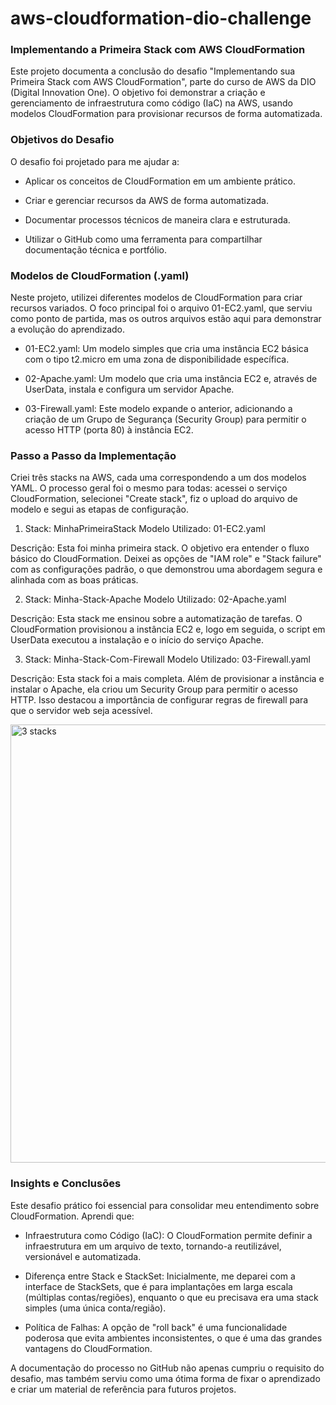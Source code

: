 # aws-cloudformation-dio-challenge
### Implementando a Primeira Stack com AWS CloudFormation
Este projeto documenta a conclusão do desafio "Implementando sua Primeira Stack com AWS CloudFormation", parte do curso de AWS da DIO (Digital Innovation One). O objetivo foi demonstrar a criação e gerenciamento de infraestrutura como código (IaC) na AWS, usando modelos CloudFormation para provisionar recursos de forma automatizada.

### Objetivos do Desafio
O desafio foi projetado para me ajudar a:

* Aplicar os conceitos de CloudFormation em um ambiente prático.

* Criar e gerenciar recursos da AWS de forma automatizada.

* Documentar processos técnicos de maneira clara e estruturada.

* Utilizar o GitHub como uma ferramenta para compartilhar documentação técnica e portfólio.

### Modelos de CloudFormation (.yaml)
Neste projeto, utilizei diferentes modelos de CloudFormation para criar recursos variados. O foco principal foi o arquivo 01-EC2.yaml, que serviu como ponto de partida, mas os outros arquivos estão aqui para demonstrar a evolução do aprendizado.

* 01-EC2.yaml: Um modelo simples que cria uma instância EC2 básica com o tipo t2.micro em uma zona de disponibilidade específica.

* 02-Apache.yaml: Um modelo que cria uma instância EC2 e, através de UserData, instala e configura um servidor Apache.

* 03-Firewall.yaml: Este modelo expande o anterior, adicionando a criação de um Grupo de Segurança (Security Group) para permitir o acesso HTTP (porta 80) à instância EC2.

### Passo a Passo da Implementação
Criei três stacks na AWS, cada uma correspondendo a um dos modelos YAML. O processo geral foi o mesmo para todas: acessei o serviço CloudFormation, selecionei "Create stack", fiz o upload do arquivo de modelo e segui as etapas de configuração.

1. Stack: MinhaPrimeiraStack
Modelo Utilizado: 01-EC2.yaml

Descrição: Esta foi minha primeira stack. O objetivo era entender o fluxo básico do CloudFormation. Deixei as opções de "IAM role" e "Stack failure" com as configurações padrão, o que demonstrou uma abordagem segura e alinhada com as boas práticas.

2. Stack: Minha-Stack-Apache
Modelo Utilizado: 02-Apache.yaml

Descrição: Esta stack me ensinou sobre a automatização de tarefas. O CloudFormation provisionou a instância EC2 e, logo em seguida, o script em UserData executou a instalação e o início do serviço Apache.

3. Stack: Minha-Stack-Com-Firewall
Modelo Utilizado: 03-Firewall.yaml

Descrição: Esta stack foi a mais completa. Além de provisionar a instância e instalar o Apache, ela criou um Security Group para permitir o acesso HTTP. Isso destacou a importância de configurar regras de firewall para que o servidor web seja acessível.

<img width="1440" height="701" alt="3 stacks" src="https://github.com/user-attachments/assets/cf129f59-4d3c-4608-9be3-2e5947469b26" />


### Insights e Conclusões
Este desafio prático foi essencial para consolidar meu entendimento sobre CloudFormation. Aprendi que:

* Infraestrutura como Código (IaC): O CloudFormation permite definir a infraestrutura em um arquivo de texto, tornando-a reutilizável, versionável e automatizada.

* Diferença entre Stack e StackSet: Inicialmente, me deparei com a interface de StackSets, que é para implantações em larga escala (múltiplas contas/regiões), enquanto o que eu precisava era uma stack simples (uma única conta/região).

* Política de Falhas: A opção de "roll back" é uma funcionalidade poderosa que evita ambientes inconsistentes, o que é uma das grandes vantagens do CloudFormation.

A documentação do processo no GitHub não apenas cumpriu o requisito do desafio, mas também serviu como uma ótima forma de fixar o aprendizado e criar um material de referência para futuros projetos.
